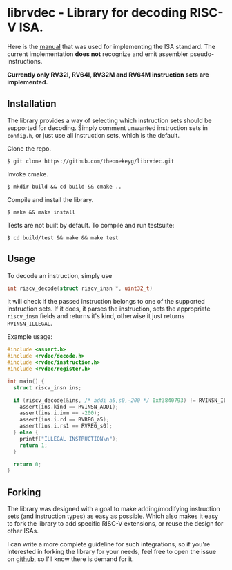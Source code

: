 # librvdec - Library for decoding RISC-V ISA.

Here is the [manual](https://github.com/theonekeyg/librvdec/wiki/riscv-spec-20191213.pdf)
that was used for implementing the ISA standard. The current implementation
**does not** recognize and emit assembler pseudo-instructions.

**Currently only RV32I, RV64I, RV32M and RV64M instruction sets are implemented.**

## Installation

The library provides a way of selecting which instruction sets should be
supported for decoding. Simply comment unwanted instruction sets in `config.h`,
or just use all instruction sets, which is the default.

Clone the repo.

`$ git clone https://github.com/theonekeyg/librvdec.git`

Invoke cmake.

`$ mkdir build && cd build && cmake ..`

Compile and install the library.

`$ make && make install`

Tests are not built by default. To compile and run testsuite:

`$ cd build/test && make && make test`

## Usage

To decode an instruction, simply use
```c
int riscv_decode(struct riscv_insn *, uint32_t)
```
It will check if the
passed instruction belongs to one of the supported instruction sets. If it does,
it parses the instruction, sets the appropriate `riscv_insn` fields and returns
it's kind, otherwise it just returns `RVINSN_ILLEGAL`.

Example usage:

```c
#include <assert.h>
#include <rvdec/decode.h>
#include <rvdec/instruction.h>
#include <rvdec/register.h>

int main() {
  struct riscv_insn ins;

  if (riscv_decode(&ins, /* addi a5,s0,-200 */ 0xf3840793) != RVINSN_ILLEGAL) {
    assert(ins.kind == RVINSN_ADDI);
    assert(ins.i.imm == -200);
    assert(ins.i.rd == RVREG_a5);
    assert(ins.i.rs1 == RVREG_s0);
  } else {
    printf("ILLEGAL INSTRUCTION\n");
    return 1;
  }

  return 0;
}
```

## Forking

The library was designed with a goal to make adding/modifying instruction
sets (and instruction types) as easy as possible. Which also makes it easy to
fork the library to add specific RISC-V extensions, or reuse the design for
other ISAs.

I can write a more complete guideline for such integrations, so if you're
interested in forking the library for your needs, feel free to open the issue on
[github](https://github.com/theonekeyg/librvdec), so I'll know there is demand for it.
